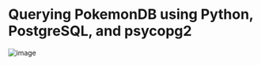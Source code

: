 # Querying PokemonDB using Python, PostgreSQL, and psycopg2
![image](https://github.com/Alex-Burns-GIS/Python-PostgreSQL-psycopg2-on-PokemonDB/assets/129048872/7e187566-78ea-4eaf-b7f9-c60a87bd5404)
